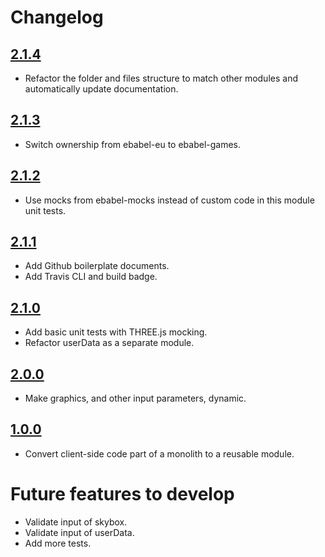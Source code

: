 # Changelog

## [2.1.4](https://github.com/ebabel-games/ebabel-skybox/releases/tag/v2.1.4)
- Refactor the folder and files structure to match other modules and automatically update documentation.

## [2.1.3](https://github.com/ebabel-games/ebabel-skybox/releases/tag/v2.1.3)
- Switch ownership from ebabel-eu to ebabel-games.

## [2.1.2](https://github.com/ebabel-games/ebabel-skybox/releases/tag/v2.1.2)
- Use mocks from ebabel-mocks instead of custom code in this module unit tests.

## [2.1.1](https://github.com/ebabel-games/ebabel-skybox/releases/tag/v2.1.1)
- Add Github boilerplate documents.
- Add Travis CLI and build badge.

## [2.1.0](https://github.com/ebabel-games/ebabel-skybox/releases/tag/v2.1.0)
- Add basic unit tests with THREE.js mocking.
- Refactor userData as a separate module.

## [2.0.0](https://github.com/ebabel-games/ebabel-skybox/releases/tag/v2.0.0)
- Make graphics, and other input parameters, dynamic.

## [1.0.0](https://github.com/ebabel-games/ebabel-skybox/releases/tag/v1.0.0)
- Convert client-side code part of a monolith to a reusable module.

# Future features to develop
- Validate input of skybox.
- Validate input of userData.
- Add more tests.
